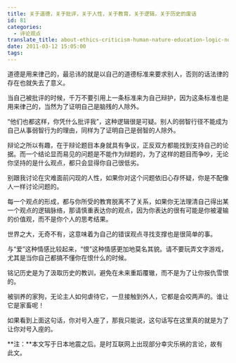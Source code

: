 ```yaml
---
title: 关于道德，关于批评，关于人性，关于教育，关于逻辑，关于历史的废话
id: 81
categories:
  - 评论观点
translate_title: about-ethics-criticism-human-nature-education-logic-nonsense-of-history
date: 2011-03-12 15:05:00
tags:
---
```


道德是用来律己的，最忌讳的就是以自己的道德标准来要求别人，否则的话法律的存在也就失去了意义。

当自己被批评的时候，千万不要引用上一条标准来为自己辩护，因为这条标准也是用来律己的，当然为了证明自己是脑残的人除外。

“他们也都这样，你凭什么批评我”，这种逻辑很是可疑。别人的弱智行径不能成为自己从事弱智行为的理由，同样为了证明自己是弱智的人除外。

辩论之所以有趣，在于辩论题目本身就具有争议，正反双方都能找到支持自己的论据。而一个结论显而易见的问题是不能作为辩题的，为了这样的题目而争吵，无论你坚持的是什么观点，都只会显得你自己很低劣。

别跟我讨论在灾难面前闪现的人性，如果你对这个问题依旧心存怀疑，你是不配像人一样讨论问题的。

每一个观点的形成，都与你所受的教育脱离不了关系，如果你无法理清自己得出某一个观点的逻辑脉络，那请慎重表达你的观点，因为你表达的很有可能是你被灌输的价值观，而不是你个人的思考结果。

世界之大，无奇不有，这意味着为自己的错误观点寻找支撑也是很简单的事。

与“爱”这种情感比较起来，“恨”这种情感更加地莫名其貌。请不要玩弄文字游戏，尤其是当你自己都搞不懂你在恨什么的时候。

铭记历史是为了汲取历史的教训，避免在未来重蹈覆辙，而不是为了让你报仇雪恨的。

被驯养的家狗，无论主人如何虐待它，一旦接触到外人，它都是会咬两声的。谁让它是家畜呢！

如果看到上面这句话，你对号入座了，那我只能说，这句话写在这里真的就是为了让你对号入座的。

**注：**本文写于日本地震之后。是时互联网上出现部分幸灾乐祸的言论，故有此文。
